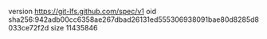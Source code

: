 version https://git-lfs.github.com/spec/v1
oid sha256:942adb00cc6358ae267dbad26131ed555306938091bae80d8285d8033ce72f2d
size 11435846
